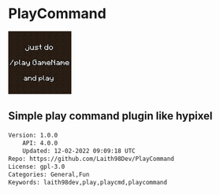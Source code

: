 # PlayCommand
<img src="https://raw.githubusercontent.com/Laith98Dev/PlayCommand/19fbe1033ce5111a108f0a4fd037b7d7be785cda/20220202_070207.png" width="128" height="128" />

## Simple play command plugin like hypixel
```properties
Version: 1.0.0
    API: 4.0.0
    Updated: 12-02-2022 09:09:18 UTC
Repo: https://github.com/Laith98Dev/PlayCommand
License: gpl-3.0
Categories: General,Fun
Keywords: laith98dev,play,playcmd,playcommand
```